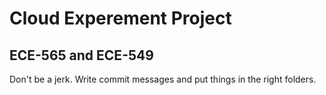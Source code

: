 # Cloud Experement Project

## ECE-565 and ECE-549

Don't be a jerk. Write commit messages and put things in the right folders.
